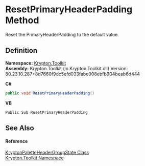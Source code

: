 # ResetPrimaryHeaderPadding Method


Reset the PrimaryHeaderPadding to the default value.



## Definition
**Namespace:** <a href="79d2eac2-21f4-54ff-7552-b20c33c30600.md">Krypton.Toolkit</a>  
**Assembly:** Krypton.Toolkit (in Krypton.Toolkit.dll) Version: 80.23.10.287+8d7660f9dc5efd033fabe008ebfb904beab6d444

**C#**
``` C#
public void ResetPrimaryHeaderPadding()
```
**VB**
``` VB
Public Sub ResetPrimaryHeaderPadding
```



## See Also


#### Reference
<a href="9b64775d-5b78-7f5f-71da-cf5105a1e84e.md">KryptonPaletteHeaderGroupState Class</a>  
<a href="79d2eac2-21f4-54ff-7552-b20c33c30600.md">Krypton.Toolkit Namespace</a>  
